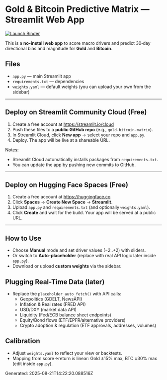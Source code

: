
# Gold & Bitcoin Predictive Matrix — Streamlit Web App


[![Launch Binder](https://mybinder.org/badge_logo.svg)](https://mybinder.org/v2/gh/mehernsiri-cloud/gold-bitcoin-matrix/HEAD?filepath=run_app.py)




This is a **no-install web app** to score macro drivers and predict 30‑day directional bias and magnitude for **Gold** and **Bitcoin**.

## Files
- `app.py` — main Streamlit app
- `requirements.txt` — dependencies
- `weights.yaml` — default weights (you can upload your own from the sidebar)

---

## Deploy on Streamlit Community Cloud (Free)
1. Create a free account at https://streamlit.io/cloud
2. Push these files to a **public GitHub repo** (e.g., `gold-bitcoin-matrix`).
3. In Streamlit Cloud, click **New app** → select your repo and `app.py`.
4. Deploy. The app will be live at a shareable URL.

Notes:
- Streamlit Cloud automatically installs packages from `requirements.txt`.
- You can update the app by pushing new commits to GitHub.

---

## Deploy on Hugging Face Spaces (Free)
1. Create a free account at https://huggingface.co
2. Click **Spaces** → **Create New Space** → **Streamlit**.
3. Upload `app.py` and `requirements.txt` (and optionally `weights.yaml`).
4. Click **Create** and wait for the build. Your app will be served at a public URL.

---

## How to Use
- Choose **Manual** mode and set driver values (−2..+2) with sliders.
- Or switch to **Auto-placeholder** (replace with real API logic later inside `app.py`).
- Download or upload **custom weights** via the sidebar.

## Plugging Real-Time Data (later)
- Replace the `placeholder_auto_fetch()` with API calls:
  - Geopolitics (GDELT, NewsAPI)
  - Inflation & Real rates (FRED API)
  - USD/DXY (market data API)
  - Liquidity (Fed/ECB balance sheet endpoints)
  - Equity/Bond flows (ETF/EPFR/alternative providers)
  - Crypto adoption & regulation (ETF approvals, addresses, volumes)

## Calibration
- Adjust `weights.yaml` to reflect your view or backtests.
- Mapping from score→return is linear: Gold ±15% max, BTC ±30% max (edit inside `app.py`).

Generated: 2025-08-21T14:22:20.088516Z
